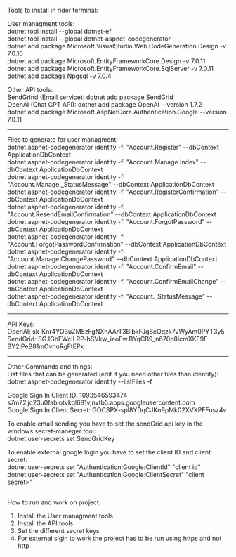 Tools to install in rider terminal: 

User managment tools: \
dotnet tool install --global dotnet-ef \
dotnet tool install --global dotnet-aspnet-codegenerator \
dotnet add package Microsoft.VisualStudio.Web.CodeGeneration.Design -v 7.0.10 \
dotnet add package Microsoft.EntityFrameworkCore.Design -v 7.0.11 \
dotnet add package Microsoft.EntityFrameworkCore.SqlServer -v 7.0.11 \
dotnet add package Npgsql -v 7.0.4 

Other API tools: \
SendGrind (Email service): dotnet add package SendGrid \
OpenAI (Chat GPT API): dotnet add package OpenAI --version 1.7.2 \
dotnet add package Microsoft.AspNetCore.Authentication.Google --version 7.0.11 

-------------------------------------------------------------------------------------------------------------------
Files to generate for user managment: \
dotnet aspnet-codegenerator identity -fi "Account.Register" --dbContext ApplicationDbContext \
dotnet aspnet-codegenerator identity -fi "Account.Manage.Index" --dbContext ApplicationDbContext \
dotnet aspnet-codegenerator identity -fi "Account.Manage._StatusMessage" --dbContext ApplicationDbContext \
dotnet aspnet-codegenerator identity -fi "Account.RegisterConfirmation" --dbContext ApplicationDbContext \
dotnet aspnet-codegenerator identity -fi "Account.ResendEmailConfirmation" --dbContext ApplicationDbContext \
dotnet aspnet-codegenerator identity -fi "Account.ForgotPassword" --dbContext ApplicationDbContext \
dotnet aspnet-codegenerator identity -fi "Account.ForgotPasswordConfirmation" --dbContext ApplicationDbContext \
dotnet aspnet-codegenerator identity -fi "Account.Manage.ChangePassword" --dbContext ApplicationDbContext \
dotnet aspnet-codegenerator identity -fi "Account.ConfirmEmail" --dbContext ApplicationDbContext \
dotnet aspnet-codegenerator identity -fi "Account.ConfirmEmailChange" --dbContext ApplicationDbContext \
dotnet aspnet-codegenerator identity -fi "Account._StatusMessage" --dbContext ApplicationDbContext 

-------------------------------------------------------------------------------------------------------------------
API Keys: \
OpenAI: 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 \
SendGrid: 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 

-------------------------------------------------------------------------------------------------------------------
Other Commands and things: \
List files that can be generated (edit if you need other files than identity): dotnet aspnet-codegenerator identity --listFiles -f 

Google Sign In Client ID: 1093546593474-s7m72ijc23u0fabiotvkql681vjnvtb5.apps.googleusercontent.com \
Google Sign In Client Secret: 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 

To enable email sending you have to set the sendGrid api key in the windows secret-maneger tool:\
dotnet user-secrets set SendGridKey <key>

To enable external google login you have to set the client ID and client secret:\
dotnet user-secrets set "Authentication:Google:ClientId" "client id"\
dotnet user-secrets set "Authentication:Google:ClientSecret" "client secret>"

-------------------------------------------------------------------------------------------------------------------
How to run and work on project.
1. Install the User managment tools
2. Install the API tools
3. Set the different secret keys
4. For external sigin to work the project has to be run using https and not http
